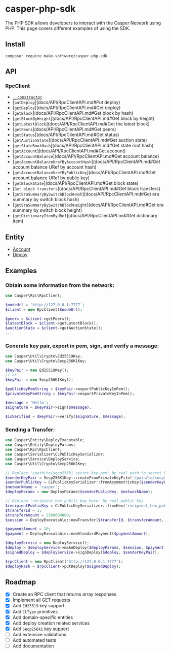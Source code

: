 # casper-php-sdk
The PHP SDK allows developers to interact with the Casper Network using PHP. This page covers different examples of using the SDK.

## Install

```
composer require make-software/casper-php-sdk
```

## API
### RpcClient
- [`__constructor`](docs/API/RpcClientAPI.md#Constructor)
- [`putDeploy`](docs/API/RpcClientAPI.md#Put deploy)
- [`getDeploy`](docs/API/RpcClientAPI.md#Get deploy)
- [`getBlock`](docs/API/RpcClientAPI.md#Get block by hash)
- [`getBlockByHeight`](docs/API/RpcClientAPI.md#Get block by height)
- [`getLatestBlock`](docs/API/RpcClientAPI.md#Get the latest block)
- [`getPeers`](docs/API/RpcClientAPI.md#Get peers)
- [`getStatus`](docs/API/RpcClientAPI.md#Get status)
- [`getAuctionState`](docs/API/RpcClientAPI.md#Get auction state)
- [`getStateRootHash`](docs/API/RpcClientAPI.md#Get state root hash)
- [`getAccount`](docs/API/RpcClientAPI.md#Get account)
- [`getAccountBalance`](docs/API/RpcClientAPI.md#Get account balance)
- [`getAccountBalanceUrefByAccountHash`](docs/API/RpcClientAPI.md#Get account balance URef by account hash)
- [`getAccountBalanceUrefByPublicKey`](docs/API/RpcClientAPI.md#Get account balance URef by public key)
- [`getBlockState`](docs/API/RpcClientAPI.md#Get block state)
- [`Get block transfers`](docs/API/RpcClientAPI.md#Get block transfers)
- [`getEraSummaryBySwitchBlockHash`](docs/API/RpcClientAPI.md#Get era summary by switch block hash)
- [`getEraSummaryBySwitchBlockHeight`](docs/API/RpcClientAPI.md#Get era summary by switch block height)
- [`getDictionaryItemByURef`](docs/API/RpcClientAPI.md#Get dictionary item)

## Entity

- [Account](docs/Entity/Account.md)
- [Deploy](docs/Entity/Deploy.md)

## Examples

### Obtain some information from the network:
```php
use Casper\Rpc\RpcClient;

$nodeUrl = 'http://127.0.0.1:7777';
$client = new RpcClient($nodeUrl);

$peers = $client->getPeers();
$latestBlock = $client->getLatestBlock();
$auctionState = $client->getAuctionState();
...
```

### Generate key pair, export in pem, sign, and verify a message:
```php
use Casper\Util\Crypto\Ed25519Key;
use Casper\Util\Crypto\Secp256K1Key;

$keyPair = new Ed25519Key();
// or
$keyPair = new Secp256K1Key();
```

```php
$publicKeyPemString = $keyPair->exportPublicKeyInPem();
$privateKeyPemString = $keyPair->exportPrivateKeyInPem();

$message = 'Hello';
$signature = $keyPair->sign($message);

$isVerified = $keyPair->verify($signature, $message);
```

### Sending a Transfer:
```php
use Casper\Entity\DeployExecutable;
use Casper\Entity\DeployParams;
use Casper\Rpc\RpcClient;
use Casper\Serializer\CLPublicKeySerializer;
use Casper\Service\DeployService;
use Casper\Util\Crypto\Secp256K1Key;

// Replace '/path/to/secp256k1_secret_key.pem' by real path to secret key
$senderKeyPair = Secp256K1Key::createFromPrivateKeyFile('/path/to/secp256k1_secret_key.pem');
$senderPublicKey = CLPublicKeySerializer::fromAsymmetricKey($senderKeyPair);
$networkName = 'casper';
$deployParams = new DeployParams($senderPublicKey, $networkName);

// Replace 'recipient_hex_public_key_here' by real public key
$recipientPublicKey = CLPublicKeySerializer::fromHex('recipient_hex_public_key_here');
$transferId = 1;
$transferAmount = 2500000000;
$session = DeployExecutable::newTransfer($transferId, $transferAmount, $recipientPublicKey);

$paymentAmount = 10;
$payment = DeployExecutable::newStandardPayment($paymentAmount);

$deployService = new DeployService();
$deploy = $deployService->makeDeploy($deployParams, $session, $payment);
$signedDeploy = $deployService->signDeploy($deploy, $senderKeyPair);

$rpcClient = new RpcClient('http://127.0.0.1:7777');
$deployHash = $rpcClient->putDeploy($signedDeploy);
```

## Roadmap
- [x] Create an RPC client that returns array responses
- [x] Implement all GET requests
- [x] Add `Ed25519` key support
- [x] Add `CLType` primitives
- [x] Add domain-specific entities
- [x] Add deploy creation related services
- [x] Add `Secp256k1` key support
- [ ] Add extensive validations
- [ ] Add automated tests
- [ ] Add documentation
